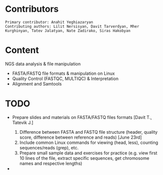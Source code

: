   # Contributors
    Primary contributor: Anahit Yeghiazaryan
    Contributing authors: Lilit Nersisyan, Davit Tarverdyan, Mher Kurghinyan, Tatev Jalatyan, Nate Zadirako, Siras Hakobyan
  # Content 
  NGS data analysis & file manipulation
-   FASTA/FASTQ file formats & manipulation on Linux
-   Quality Control (FASTQC, MULTIQC) & Interpretation
-   Alignment and Samtools
  
  # TODO
-   Prepare slides and materials on FASTA/FASTQ files formats [Davit T., Tatevik J.]
     1. Difference between FASTA and FASTQ file structure (header, quality score, difference between reference and reads) [June 23rd]
     2. Include common Linux commands for viewing (head, less), counting sequences/reads (grep), etc.
     3. Prepare small sample data and exercises for practice (e.g. view first 10 lines of the file, extract specific sequences, get chromosome names and respective lengths)

-   
